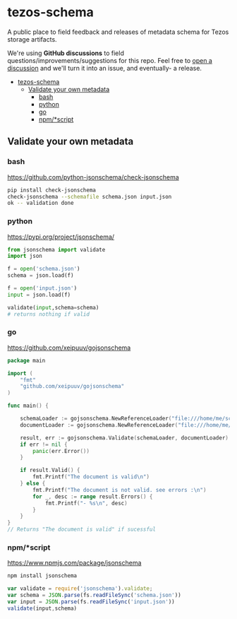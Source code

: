 # tezos-schema
A public place to field feedback and releases of metadata schema for Tezos storage artifacts.

We're using **GitHub discussions** to field questions/improvements/suggestions for this repo.  Feel free to [open a discussion](https://github.com/oxheadalpha/tezos-schema/discussions) and we'll turn it into an issue, and eventually- a release.

- [tezos-schema](#tezos-schema)
  - [Validate your own metadata](#validate-your-own-metadata)
    - [bash](#bash)
    - [python](#python)
    - [go](#go)
    - [npm/\*script](#npmscript)

## Validate your own metadata

### bash

https://github.com/python-jsonschema/check-jsonschema

```bash
pip install check-jsonschema
check-jsonschema --schemafile schema.json input.json
ok -- validation done
```

### python

https://pypi.org/project/jsonschema/

```python
from jsonschema import validate
import json

f = open('schema.json')
schema = json.load(f)

f = open('input.json')
input = json.load(f)

validate(input,schema=schema)
# returns nothing if valid
```

### go

https://github.com/xeipuuv/gojsonschema

```go
package main

import (
    "fmt"
    "github.com/xeipuuv/gojsonschema"
)

func main() {

    schemaLoader := gojsonschema.NewReferenceLoader("file:///home/me/schema.json")
    documentLoader := gojsonschema.NewReferenceLoader("file:///home/me/document.json")

    result, err := gojsonschema.Validate(schemaLoader, documentLoader)
    if err != nil {
        panic(err.Error())
    }

    if result.Valid() {
        fmt.Printf("The document is valid\n")
    } else {
        fmt.Printf("The document is not valid. see errors :\n")
        for _, desc := range result.Errors() {
            fmt.Printf("- %s\n", desc)
        }
    }
}
// Returns "The document is valid" if sucessful
```

### npm/*script

https://www.npmjs.com/package/jsonschema

```bash
npm install jsonschema
```

```javascript
var validate = require('jsonschema').validate;
var schema = JSON.parse(fs.readFileSync('schema.json'))
var input = JSON.parse(fs.readFileSync('input.json'))
validate(input,schema)
```
